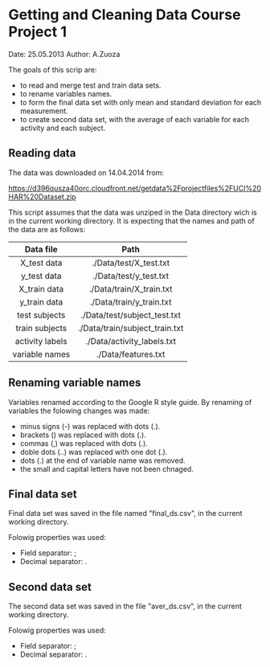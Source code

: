 Getting and Cleaning Data Course Project 1
============

Date: 25.05.2013
Author: A.Zuoza

The goals of this scrip are:
- to read and merge test and train data sets.
- to rename variables names.
- to form the final data set with only mean and standard deviation for each measurement.
- to create second data set, with the average of each variable for each activity and each subject.

Reading data
------------
The data was downloaded on 14.04.2014 from:

https://d396qusza40orc.cloudfront.net/getdata%2Fprojectfiles%2FUCI%20HAR%20Dataset.zip

This script assumes that the data was unziped in the Data directory wich is in the current working directory. It is expecting that the names and path of the data are as follows:

|Data file     | Path                   |
|:--------------:|:-----------------------:|
|X_test data   |./Data/test/X_test.txt  |
|y_test data   |./Data/test/y_test.txt  |
|X_train data  |./Data/train/X_train.txt|
|y_train data  |./Data/train/y_train.txt|
|test subjects |./Data/test/subject_test.txt|
|train subjects|./Data/train/subject_train.txt|
|activity labels|./Data/activity_labels.txt|
|variable names |./Data/features.txt|


Renaming variable names
-----------------------

Variables renamed according to the Google R style guide.
By renaming of variables the folowing changes was made:
- minus signs (-) was replaced with dots (.).
- brackets () was replaced with dots (.).
- commas (,) was replaced with dots (.). 
- doble dots (..) was replaced with one dot (.).
- dots (.) at the end of variable name was removed.
- the small and capital letters have not been chnaged.

Final data set
---------------

Final data set was saved in the file named "final_ds.csv", in the current working directory. 

Folowig properties was used:
- Field separator: ;
- Decimal separator: .

Second data set
---------------

The second data set was saved in the file "aver_ds.csv", in the current working directory.

Folowig properties was used:
- Field separator: ;
- Decimal separator: .